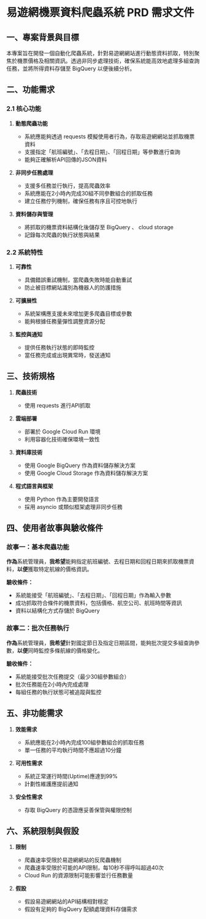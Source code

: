 # 易遊網機票資料爬蟲系統 PRD 需求文件

## 一、專案背景與目標

本專案旨在開發一個自動化爬蟲系統，針對易遊網網站進行動態資料抓取，特別聚焦於機票價格及相關資訊。透過非同步處理技術，確保系統能高效地處理多組查詢任務，並將所得資料存儲至 BigQuery 以便後續分析。

## 二、功能需求

### 2.1 核心功能

1. **動態爬蟲功能**
   - 系統應能夠透過 requests 模擬使用者行為，存取易遊網網站並抓取機票資料
   - 支援指定「航班編號」、「去程日期」、「回程日期」等參數進行查詢
   - 能夠正確解析API回傳的JSON資料

2. **非同步任務處理**
   - 支援多任務並行執行，提高爬蟲效率
   - 系統應能在2小時內完成30組不同參數組合的抓取任務
   - 建立任務佇列機制，確保任務有序且可控地執行

3. **資料儲存與管理**
   - 將抓取的機票資料結構化後儲存至 BigQuery 、 cloud storage
   - 記錄每次爬蟲的執行狀態與結果

### 2.2 系統特性

1. **可靠性**
   - 具備錯誤重試機制，當爬蟲失敗時能自動重試
   - 防止被目標網站識別為機器人的防護措施

2. **可擴展性**
   - 系統架構應支援未來增加更多爬蟲目標或參數
   - 能夠根據任務量彈性調整資源分配

3. **監控與通知**
   - 提供任務執行狀態的即時監控
   - 當任務完成或出現異常時，發送通知

## 三、技術規格

1. **爬蟲技術**
   - 使用 requests 進行API抓取

2. **雲端部署**
   - 部署於 Google Cloud Run 環境
   - 利用容器化技術確保環境一致性

3. **資料庫技術**
   - 使用 Google BigQuery 作為資料儲存解決方案
   - 使用 Google Cloud Storage 作為資料儲存解決方案

4. **程式語言與框架**
   - 使用 Python 作為主要開發語言
   - 採用 asyncio 或類似框架處理非同步任務

## 四、使用者故事與驗收條件

### 故事一：基本爬蟲功能

**作為**系統管理員，**我希望**能夠指定航班編號、去程日期和回程日期來抓取機票資料，**以便**獲取特定航線的價格資訊。

**驗收條件：**
- 系統能接受「航班編號」、「去程日期」、「回程日期」作為輸入參數
- 成功抓取符合條件的機票資料，包括價格、航空公司、航班時間等資訊
- 資料以結構化方式存儲於 BigQuery

### 故事二：批次任務執行

**作為**系統管理員，**我希望**針對國定節日及指定日期區間，能夠批次提交多組查詢參數，**以便**同時監控多條航線的價格變化。

**驗收條件：**
- 系統能接受批次任務提交（最少30組參數組合）
- 批次任務能在2小時內完成處理
- 每組任務的執行狀態可被追蹤與監控

## 五、非功能需求

1. **效能需求**
   - 系統應能在2小時內完成100組參數組合的抓取任務
   - 單一任務的平均執行時間不應超過10分鐘

2. **可用性需求**
   - 系統正常運行時間(Uptime)應達到99%
   - 計劃性維護應提前通知

3. **安全性需求**
   - 存取 BigQuery 的憑證應妥善保管與權限控制

## 六、系統限制與假設

1. **限制**
   - 爬蟲速率受限於易遊網網站的反爬蟲機制
   - 爬蟲速率受限於可能的API限制，每10秒不得呼叫超過40次
   - Cloud Run 的資源限制可能影響並行任務數量

2. **假設**
   - 假設易遊網網站的API結構相對穩定
   - 假設有足夠的 BigQuery 配額處理資料存儲需求 
